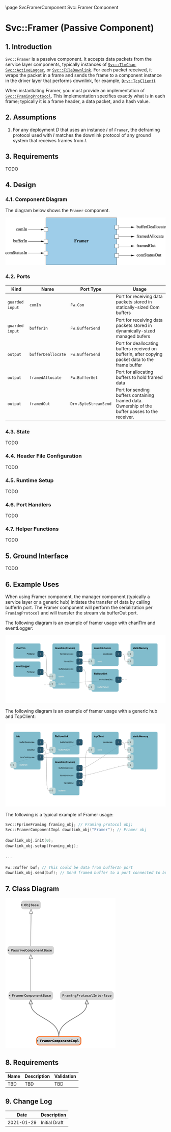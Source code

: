 \page SvcFramerComponent Svc::Framer Component
# Svc::Framer (Passive Component)

## 1. Introduction

`Svc::Framer` is a passive component.
It accepts data packets from the service layer components, typically 
instances of [`Svc::TlmChan`](../../TlmChan/docs/sdd.md),
[`Svc::ActiveLogger`](../../ActiveLogger/docs/sdd.md),
or [`Svc::FileDownlink`](../../FileDownlink/docs/sdd.md).
For each packet received, it wraps the packet in a frame
and sends the frame to a component instance in the driver layer
that performs downlink,
for example, [`Drv::TcpClient`](../../Drv/TcpClient/docs/sdd.md)).

When instantiating Framer, you must provide an implementation
of [`Svc::FramingProtocol`](../../FramingProtocol/docs/sdd.md).
This implementation specifies exactly what is
in each frame; typically it is a frame header, a data packet, and a hash value.

## 2. Assumptions

1. For any deployment _D_ that uses an instance _I_ of `Framer`, the
   deframing protocol used with _I_ matches the downlink protocol of
   any ground system that receives frames from _I_.

## 3. Requirements

TODO

## 4. Design

### 4.1. Component Diagram

The diagram below shows the `Framer` component.

<div>
<img src="img/Framer.png" width=700/>
</div>

### 4.2. Ports

| Kind | Name | Port Type | Usage |
|------|------|-----------|-------|
| `guarded input` | `comIn` | `Fw.Com` | Port for receiving data packets stored in statically-sized Com buffers |
| `guarded input` | `bufferIn` | `Fw.BufferSend` | Port for receiving data packets stored in dynamically-sized managed bufers |
| `output` | `bufferDeallocate` | `Fw.BufferSend` | Port for deallocating buffers received on bufferIn, after copying packet data to the frame buffer |
| `output` | `framedAllocate` | `Fw.BufferGet` | Port for allocating buffers to hold framed data |
| `output` | `framedOut` | `Drv.ByteStreamSend` | Port for sending buffers containing framed data. Ownership of the buffer passes to the receiver. |

### 4.3. State

TODO

### 4.4. Header File Configuration

TODO

### 4.5. Runtime Setup

TODO

### 4.6. Port Handlers

TODO

### 4.7. Helper Functions

TODO

## 5. Ground Interface

TODO

## 6. Example Uses

When using Framer component, the manager component (typically a service layer 
or a generic hub) initiates the transfer of data by calling bufferIn port. The 
Framer component will perform the serialization per `FramingProtocol` and will 
transfer the stream via bufferOut port.

The following diagram is an example of framer usage with chanTlm and eventLogger:

![framer_example](./img/framer_example_1.png)

The following diagram is an example of framer usage with a generic hub and TcpClient:

![framer_example](./img/framer_example_2.png)

The following is a typical example of Framer usage:

```c++
Svc::FprimeFraming framing_obj; // Framing protocol obj;
Svc::FramerComponentImpl downlink_obj("Framer"); // Framer obj

downlink_obj.init(0);
downlink_obj.setup(framing_obj);

...

Fw::Buffer buf; // This could be data from bufferIn port
downlink_obj.send(buf); // Send framed buffer to a port connected to bufferOut
```

## 7. Class Diagram

![classdiagram](./img/class_diagram_framer.png)

## 8. Requirements

| Name | Description | Validation |
|---|---|---|
| TBD | TBD | TBD |

## 9. Change Log

| Date | Description |
|---|---|
| 2021-01-29 | Initial Draft |
